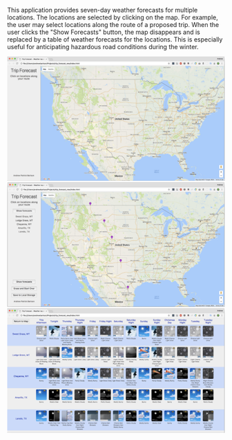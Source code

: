 This application provides seven-day weather forecasts for multiple locations. The locations are selected by clicking on the map. For example, the user may select locations along the route of a proposed trip. When the user clicks the "Show Forecasts" button, the map disappears and is replaced by a table of weather forecasts for the locations. This is especially useful for anticipating hazardous road conditions during the winter. 

![Initial screen for trip and weather planning application - Select locations from map](./images/first_view.jpg?raw=true "Initial screen for trip and weather planning application - Select locations from map")
![Example of user input for trip and weather planning application](./images/second_view.jpg?raw=true "Example of user input for trip and weather planning application")
![Display of weather forecasts for all points selected by the user](./images/third_view.jpg?raw=true "Display of weather forecasts for all points selected by the user")